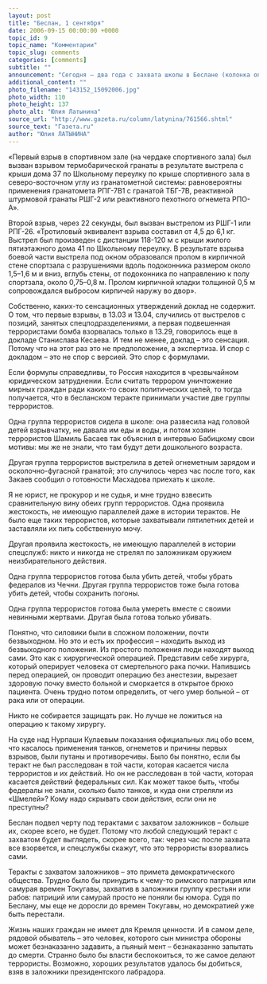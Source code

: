 ```yaml
---
layout: post
title: "Беслан, 1 сентября"
date: 2006-09-15 00:00:00 +0000
topic_id: 9
topic_name: "Комментарии"
topic_slug: comments
categories: [comments]
subtitle: ""
announcement: "Сегодня – два года с захвата школы в Беслане (колонка опубликована 1 сентября 2006 г. - ЕК.). К жуткому юбилею вышел доклад Юрия Савельева, бывшего ректора питерского Военмеха, специалиста по физике горения. Очень спокойный, технический доклад, не содержащий никаких пламенных обличений, а чисто материальные подробности: показания свидетелей такие-то, угол разлета обломков такой-то, кирпичи улетели туда-то, рамы туда-то, формула вот такая. И вывод."
additional_content: ""
photo_filename: "143152_15092006.jpg"
photo_width: 110
photo_height: 137
photo_alt: "Юлия Латынина"
source_url: "http://www.gazeta.ru/column/latynina/761566.shtml"
source_text: "Газета.ru"
author: "Юлия ЛАТЫНИНА"
---
```

«Первый взрыв в спортивном зале (на чердаке спортивного зала) был вызван взрывом термобарической гранаты в результате выстрела с крыши дома 37 по Школьному переулку по крыше спортивного зала в северо-восточном углу из гранатометной системы: равновероятны применения гранатомета РПГ-7В1 с гранатой ТБГ-7В, реактивной штурмовой гранаты РШГ-2 или реактивного пехотного огнемета РПО-А».

Второй взрыв, через 22 секунды, был вызван выстрелом из РШГ-1 или РПГ-26. «Тротиловый эквивалент взрыва составил от 4,5 до 6,1 кг. Выстрел был произведен с дистанции 118-120 м с крыши жилого пятиэтажного дома 41 по Школьному переулку. В результате взрыва боевой части выстрела под окном образовался пролом в кирпичной стене спортзала с разрушениями вдоль подоконника размером около 1,5–1,6 м и вниз, вглубь стены, от подоконника по направлению к полу спортзала, около 0,75–0,8 м. Пролом кирпичной кладки толщиной 0,5 м сопровождался выбросом кирпичей наружу во двор».

Собственно, каких-то сенсационных утверждений доклад не содержит. О том, что первые взрывы, в 13.03 и 13.04, случились от выстрелов с позиций, занятых спецподразделениями, а первая подвешенная террористами бомба взорвалась только в 13.29, говорилось еще в докладе Станислава Кесаева. И тем не менее, доклад – это сенсация. Потому что на этот раз это не предположение, а экспертиза. И спор с докладом – это не спор с версией. Это спор с формулами.

Если формулы справедливы, то Россия находится в чрезвычайном юридическом затруднении. Если считать террором уничтожение мирных граждан ради каких-то своих политических целей, то тогда получается, что в бесланском теракте принимали участие две группы террористов.

Одна группа террористов сидела в школе: она развесила над головой детей взрывчатку, не давала им еды и воды, и потом хозяин террористов Шамиль Басаев так объяснил в интервью Бабицкому свои мотивы: мы же не знали, что там будут дети дошкольного возраста.

Другая группа террористов выстрелила в детей огнеметным зарядом и осколочно-фугасной гранатой; это случилось через час после того, как Закаев сообщил о готовности Масхадова приехать к школе.

Я не юрист, не прокурор и не судья, и мне трудно взвесить сравнительную вину обеих групп террористов. Одна проявила жестокость, не
имеющую параллелей даже в истории терактов. Не было еще таких террористов, которые захватывали пятилетних детей и заставляли их пить собственную мочу.

Другая проявила жестокость, не имеющую параллелей в истории спецслужб: никто и никогда не стрелял по заложникам оружием неизбирательного действия.

Одна группа террористов готова была убить детей, чтобы убрать федералов из Чечни. Другая группа террористов тоже была готова убить детей, чтобы сохранить погоны.

Одна группа террористов готова была умереть вместе с своими невинными жертвами. Другая была готова только убивать.

Понятно, что силовики были в сложном положении, почти безвыходном. Но это и есть их профессия – находить выход из безвыходного положения. Из простого положения люди находят выход сами. Это как с хирургической операцией. Представим себе хирурга, который оперирует человека от смертельного рака почки. Напившись перед операцией, он проводит операцию без анестезии, вырезает здоровую почку вместо больной и сморкается в открытое брюхо пациента. Очень трудно потом определить, от чего умер больной – от рака или от операции.

Никто не собирается защищать рак. Но лучше не ложиться на операцию к такому хирургу.

На суде над Нурпаши Кулаевым показания официальных лиц обо всем, что касалось применения танков, огнеметов и причины первых взрывов, были путаны и противоречивы. Было бы понятно, если бы теракт не был расследован в той части, которая касается числа террористов и их действий. Но он не расследован в той части, которая касается действий федеральных сил. Как может такое быть, чтобы федералы не знали, сколько было танков, и куда они стреляли из «Шмелей»? Кому надо скрывать свои действия, если они не преступны?

Беслан подвел черту под терактами с захватом заложников – больше их, скорее всего, не будет. Потому что любой следующий теракт с захватом будет выглядеть, скорее всего, так: через час после захвата все взорвется, и спецслужбы скажут, что это террористы взорвались сами.

Теракты с захватом заложников – это примета демократического общества. Трудно было бы принудить к чему-то римского патриция или самурая времен Токугавы, захватив в заложники группу крестьян или рабов: патриций или самурай просто не поняли бы юмора. Судя по Беслану, мы еще не доросли до времен Токугавы, но демократией уже быть перестали.

Жизнь наших граждан не имеет для Кремля ценности. И в самом деле, рядовой обыватель – это человек, которого сын министра обороны может безнаказанно задавить, а пьяный мент – безнаказанно запытать до смерти. Странно было бы власти беспокоиться, то же самое делают террористы. Возможно, хороших результатов удалось бы добиться, взяв в заложники президентского лабрадора.
